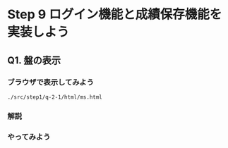 # Step 9 ログイン機能と成績保存機能を実装しよう

## Q1. 盤の表示
### ブラウザで表示してみよう
```
./src/step1/q-2-1/html/ms.html
```

### 解説


### やってみよう
